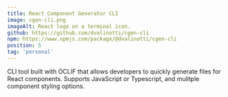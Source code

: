 ```yaml
---
title: React Component Generator CLI
image: cgen-cli.png
imageAlt: React logo on a terminal icon.
github: https://github.com/dvalinotti/cgen-cli
npm: https://www.npmjs.com/package/@dvalinotti/cgen-cli
position: 5
tag: 'personal'
---
```

CLI tool built with OCLIF that allows developers to quickly generate files for React components. Supports JavaScript or Typescript, and mulitple component styling options.
